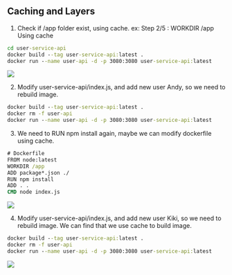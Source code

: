 ## Caching and Layers
1. Check if /app folder exist, using cache. ex: Step 2/5 : WORKDIR /app Using cache
```cmd
cd user-service-api
docker build --tag user-service-api:latest .
docker run --name user-api -d -p 3080:3080 user-service-api:latest
```
![](https://i.imgur.com/Rve6QIH.png)

2. Modify user-service-api/index.js, and add new user Andy, so we need to rebuild image.
```cmd
docker build --tag user-service-api:latest .
docker rm -f user-api
docker run --name user-api -d -p 3080:3080 user-service-api:latest
```

3. We need to RUN npm install again, maybe we can modify dockerfile using cache.
```cmd
# Dockerfile
FROM node:latest
WORKDIR /app
ADD package*.json ./
RUN npm install
ADD . .
CMD node index.js
```
![](https://i.imgur.com/NcncrAW.png)

4. Modify user-service-api/index.js, and add new user Kiki, so we need to rebuild image. We can find that we use cache to build image.
```cmd
docker build --tag user-service-api:latest .
docker rm -f user-api
docker run --name user-api -d -p 3080:3080 user-service-api:latest
```
![](https://i.imgur.com/xpHQkAI.png)